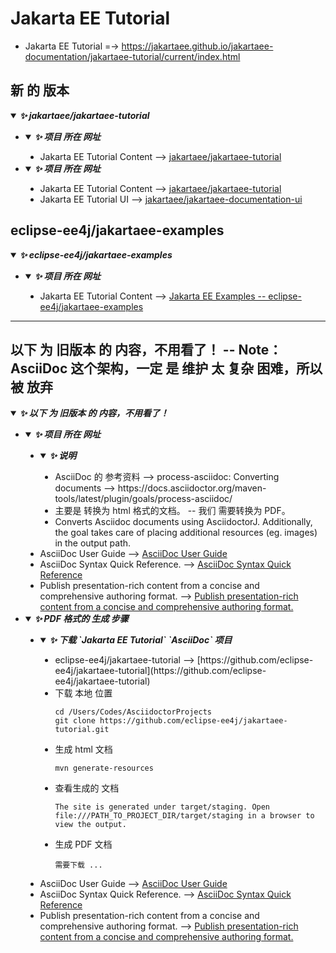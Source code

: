 
# Jakarta EE Tutorial
  * Jakarta EE Tutorial =-> https://jakartaee.github.io/jakartaee-documentation/jakartaee-tutorial/current/index.html
## 新 的 版本

<details open>
    <summary>
        <i><b>✨ jakartaee/jakartaee-tutorial</b></i>
    </summary>
    <a id="mysql-install-and-config-for-mac-note"></a>
    <ul type="disc">
        <li>
            <details open>
                <summary>
                    <i><b>✨ 项目 所在 网址</b></i>
                </summary>
                <ul type="disc">
                    <li>
                        Jakarta EE Tutorial Content --> <a href="https://github.com/jakartaee/jakartaee-tutorial?tab=readme-ov-file">jakartaee/jakartaee-tutorial</a>
                    </li>
                </ul>
            </details>
        </li>
        <li>
            <details open>
                <summary>
                    <i><b>✨ 项目 所在 网址</b></i>
                </summary>
                <ul type="disc">
                    <li>
                        Jakarta EE Tutorial Content --> <a href="https://github.com/jakartaee/jakartaee-tutorial?tab=readme-ov-file">jakartaee/jakartaee-tutorial</a>
                    </li>
                    <li>
                        Jakarta EE Tutorial UI --> <a href="https://github.com/jakartaee/jakartaee-documentation-ui">jakartaee/jakartaee-documentation-ui</a>
                    </li>
                </ul>
            </details>
        </li>
    </ul>
</details>

## eclipse-ee4j/jakartaee-examples

<details open>
    <summary>
        <i><b>✨ eclipse-ee4j/jakartaee-examples</b></i>
    </summary>
    <ul type="disc">
        <li>
            <details open>
                <summary>
                    <i><b>✨ 项目 所在 网址</b></i>
                </summary>
                <ul type="disc">
                    <li>
                        Jakarta EE Tutorial Content --> <a href="https://github.com/eclipse-ee4j/jakartaee-examples">Jakarta EE Examples -- eclipse-ee4j/jakartaee-examples</a>
                    </li>
                </ul>
            </details>
        </li>
    </ul>
</details>

----

## 以下 为 旧版本 的 内容，不用看了！ -- Note：AsciiDoc 这个架构，一定 是 维护 太 复杂 困难，所以 被 放弃

<details open>
    <summary>
        <i><b>✨ 以下 为 旧版本 的 内容，不用看了！</b></i>
    </summary>
    <a id="mysql-install-and-config-for-mac-note"></a>
    <ul type="disc">
        <li>
            <details open>
                <summary>
                    <i><b>✨ 项目 所在 网址</b></i>
                </summary>
                <ul type="disc">
                    <li>
                        <details open>
                            <summary>
                                <i><b>✨ 说明</b></i>
                            </summary>
                            <ul type="disc">
                                <li>
                                     AsciiDoc 的 参考资料 --> process-asciidoc: Converting documents --> https://docs.asciidoctor.org/maven-tools/latest/plugin/goals/process-asciidoc/
                                </li>
                                <li>
                                    主要是 转换为 html 格式的文档。 -- 我们 需要转换为 PDF。
                                </li>
                                <li>
                                    Converts Asciidoc documents using AsciidoctorJ. Additionally, the goal takes care of placing additional resources (eg. images) in the output path.
                                </li>
                            </ul>
                        </details>
                    </li>
                    <li>
                        AsciiDoc User Guide --> <a href="https://asciidoc-py.github.io/userguide.html">AsciiDoc User Guide</a>
                    </li>
                    <li>
                        AsciiDoc Syntax Quick Reference. --> <a href="https://docs.asciidoctor.org/asciidoc/latest/syntax-quick-reference/">AsciiDoc Syntax Quick Reference</a>
                    </li>
                    <li>
                        Publish presentation-rich content from a concise and comprehensive authoring format. --> <a href="https://asciidoc.org/#try">Publish presentation-rich content from a concise and comprehensive authoring format.</a>
                    </li>
                </ul>
            </details>
        </li>
        <li>
            <details open>
                <summary>
                    <i><b>✨ PDF 格式的 生成 步骤</b></i>
                </summary>
                <ul type="disc">
                    <li>
                        <details open>
                            <summary>
                                <i><b>✨ 下载 `Jakarta EE Tutorial` `AsciiDoc` 项目</b></i>
                            </summary>
                            <ul type="disc">
                                <li>
                                     eclipse-ee4j/jakartaee-tutorial --> [https://github.com/eclipse-ee4j/jakartaee-tutorial](https://github.com/eclipse-ee4j/jakartaee-tutorial)<br>
                                </li>
                                <li>
                                    下载 本地 位置
                                    <pre><code>cd /Users/Codes/AsciidoctorProjects
git clone https://github.com/eclipse-ee4j/jakartaee-tutorial.git</code></pre>
                                </li>
                                <li>
                                    生成 html 文档
                                    <pre><code>mvn generate-resources</code></pre>
                                </li>
                                <li>
                                    查看生成的 文档
                                    <pre><code>The site is generated under target/staging. Open file:///PATH_TO_PROJECT_DIR/target/staging in a browser to view the output.</code></pre>
                                </li>
                                <li>
                                    生成 PDF 文档
                                    <pre><code>需要下载 ...</code></pre>
                                </li>
                            </ul>
                        </details>
                    </li>
                    <li>
                        AsciiDoc User Guide --> <a href="https://asciidoc-py.github.io/userguide.html">AsciiDoc User Guide</a>
                    </li>
                    <li>
                        AsciiDoc Syntax Quick Reference. --> <a href="https://docs.asciidoctor.org/asciidoc/latest/syntax-quick-reference/">AsciiDoc Syntax Quick Reference</a>
                    </li>
                    <li>
                        Publish presentation-rich content from a concise and comprehensive authoring format. --> <a href="https://asciidoc.org/#try">Publish presentation-rich content from a concise and comprehensive authoring format.</a>
                    </li>
                </ul>
            </details>
        </li>
    </ul>
</details>
